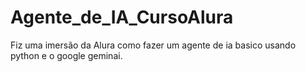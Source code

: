 # Agente_de_IA_CursoAlura
Fiz uma imersão da Alura como fazer um agente de ia basico usando python e o google geminai.

